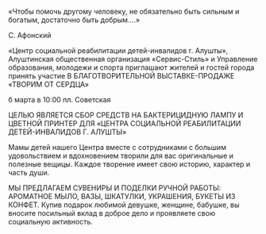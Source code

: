  «Чтобы помочь другому человеку, не обязательно быть сильным и богатым, достаточно быть добрым….»

С. Афонский

«Центр социальной реабилитации детей-инвалидов г. Алушты», Алуштинская общественная организация «Сервис-Стиль» и Управление образования, молодежи и спорта приглашают жителей и гостей города принять участие В БЛАГОТВОРИТЕЛЬНОЙ ВЫСТАВКЕ-ПРОДАЖЕ «ТВОРИМ ОТ СЕРДЦА»

б марта в 10:00 пл. Советская

ЦЕЛЬЮ ЯВЛЯЕТСЯ СБОР СРЕДСТВ НА БАКТЕРИЦИДНУЮ ЛАМПУ И ЦВЕТНОЙ ПРИНТЕР ДЛЯ «ЦЕНТРА СОЦИАЛЬНОЙ РЕАБИЛИТАЦИИ ДЕТЕЙ-ИНВАЛИДОВ Г. АЛУШТЫ»

Мамы детей нашего Центра вместе с сотрудниками с большим удовольствием и вдохновением творили для вас оригинальные и полезные вещицы. Каждое творение имеет свою историю, характер и часть души.

МЫ ПРЕДЛАГАЕМ СУВЕНИРЫ И ПОДЕЛКИ РУЧНОЙ РАБОТЫ: АРОМАТНОЕ МЫЛО, ВАЗЫ, ШКАТУЛКИ, УКРАШЕНИЯ, БУКЕТЫ ИЗ КОНФЕТ.
Купив подарок любимой девушке, женщине, бабушке, вы вносите посильный вклад в доброе дело и проявляете свою социальную активность.
